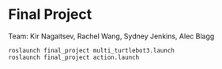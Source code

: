 # Final Project

Team: Kir Nagaitsev, Rachel Wang, Sydney Jenkins, Alec Blagg

```
roslaunch final_project multi_turtlebot3.launch
roslaunch final_project action.launch
```
